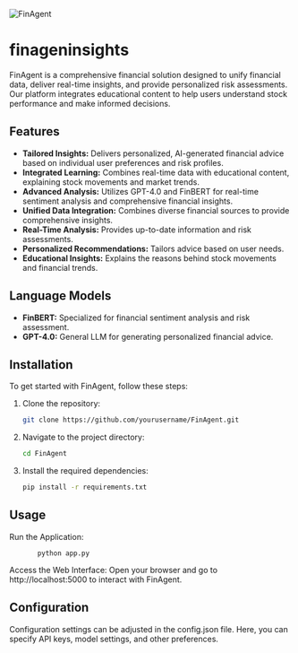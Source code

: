 ![FinAgent](https://github.com/user-attachments/assets/cf7440ba-82b9-4d5a-9026-ed2dcf0f4eec)
# finageninsights

FinAgent is a comprehensive financial solution designed to unify financial data, deliver real-time insights, and provide personalized risk assessments. Our platform integrates educational content to help users understand stock performance and make informed decisions.

## Features

- **Tailored Insights:** Delivers personalized, AI-generated financial advice based on individual user preferences and risk profiles.
- **Integrated Learning:** Combines real-time data with educational content, explaining stock movements and market trends.
- **Advanced Analysis:** Utilizes GPT-4.0 and FinBERT for real-time sentiment analysis and comprehensive financial insights.
- **Unified Data Integration:** Combines diverse financial sources to provide comprehensive insights.
- **Real-Time Analysis:** Provides up-to-date information and risk assessments.
- **Personalized Recommendations:** Tailors advice based on user needs.
- **Educational Insights:** Explains the reasons behind stock movements and financial trends.

## Language Models

- **FinBERT:** Specialized for financial sentiment analysis and risk assessment.
- **GPT-4.0:** General LLM for generating personalized financial advice.

## Installation

To get started with FinAgent, follow these steps:

1. Clone the repository:
   ```bash
   git clone https://github.com/yourusername/FinAgent.git

2. Navigate to the project directory:
    ```bash
   cd FinAgent

3. Install the required dependencies:
    ```bash
   pip install -r requirements.txt

## Usage
Run the Application:

           python app.py

Access the Web Interface: Open your browser and go to http://localhost:5000 to interact with FinAgent.

## Configuration
Configuration settings can be adjusted in the config.json file. Here, you can specify API keys, model settings, and other preferences.


